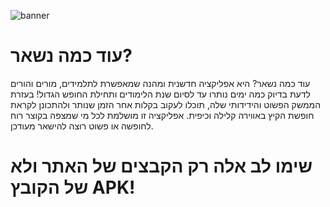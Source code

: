 ![banner](https://img.itch.zone/aW1nLzE4NzM2Mjc0LnBuZw==/original/1ghT0H.png)
# עוד כמה נשאר?
עוד כמה נשאר? היא אפליקציה חדשנית ומהנה שמאפשרת לתלמידים, מורים והורים לדעת בדיוק כמה ימים נותרו עד לסיום שנת הלימודים ותחילת החופש הגדול! בעזרת הממשק הפשוט והידידותי שלה, תוכלו לעקוב בקלות אחר הזמן שנותר ולהתכונן לקראת חופשת הקיץ באווירה קלילה וכיפית. אפליקציה זו מושלמת לכל מי שמצפה בקוצר רוח לחופשה או פשוט רוצה להישאר מעודכן.

# שימו לב אלה רק הקבצים של האתר ולא של הקובץ APK!

